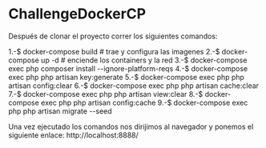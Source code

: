 # ChallengeDockerCP
Después de clonar el proyecto correr los siguientes comandos:

1.-$ docker-compose build # trae y configura las imagenes
2.-$ docker-compose up -d # enciende los containers y la red
3.-$ docker-compose exec php composer install --ignore-platform-reqs
4.-$ docker-compose exec php php artisan key:generate
5.-$ docker-compose exec php php artisan config:clear
6.-$ docker-compose exec php php artisan cache:clear 
7.-$ docker-compose exec php php artisan view:clear 
8.-$ docker-compose exec php php artisan config:cache 
9.-$ docker-compose exec php php artisan migrate --seed

Una vez ejecutado los comandos nos dirijimos al navegador y ponemos el siguiente enlace: http://localhost:8888/
